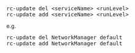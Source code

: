 <pre>
rc-update del &lt;serviceName&gt; &lt;runLevel&gt;
rc-update add &lt;serviceName&gt; &lt;runLevel&gt;
</pre>
e.g.
<pre>
rc-update del NetworkManager default
rc-update add NetworkManager default
</pre>
